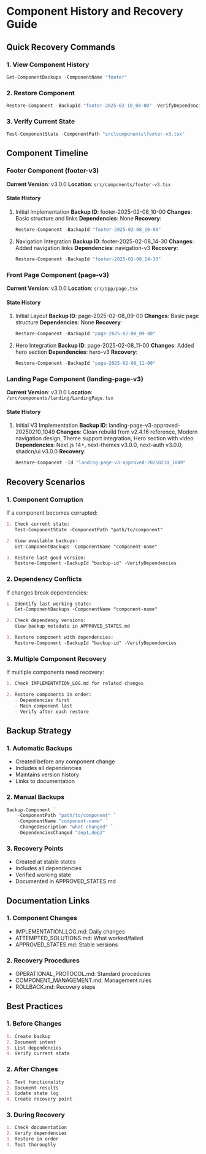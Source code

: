 # Component History and Recovery Guide

## Quick Recovery Commands

### 1. View Component History
```powershell
Get-ComponentBackups -ComponentName "footer"
```

### 2. Restore Component
```powershell
Restore-Component -BackupId "footer-2025-02-10_08-00" -VerifyDependencies
```

### 3. Verify Current State
```powershell
Test-ComponentState -ComponentPath "src\components\footer-v3.tsx"
```

## Component Timeline

### Footer Component (footer-v3)
**Current Version**: v3.0.0
**Location**: `src/components/footer-v3.tsx`

#### State History
1. Initial Implementation
   **Backup ID**: footer-2025-02-08_10-00
   **Changes**: Basic structure and links
   **Dependencies**: None
   **Recovery**:
   ```powershell
   Restore-Component -BackupId "footer-2025-02-08_10-00"
   ```

2. Navigation Integration
   **Backup ID**: footer-2025-02-08_14-30
   **Changes**: Added navigation links
   **Dependencies**: navigation-v3
   **Recovery**:
   ```powershell
   Restore-Component -BackupId "footer-2025-02-08_14-30"
   ```

### Front Page Component (page-v3)
**Current Version**: v3.0.0
**Location**: `src/app/page.tsx`

#### State History
1. Initial Layout
   **Backup ID**: page-2025-02-08_09-00
   **Changes**: Basic page structure
   **Dependencies**: None
   **Recovery**:
   ```powershell
   Restore-Component -BackupId "page-2025-02-08_09-00"
   ```

2. Hero Integration
   **Backup ID**: page-2025-02-08_11-00
   **Changes**: Added hero section
   **Dependencies**: hero-v3
   **Recovery**:
   ```powershell
   Restore-Component -BackupId "page-2025-02-08_11-00"
   ```

### Landing Page Component (landing-page-v3)
**Current Version**: v3.0.0
**Location**: `/src/components/landing/LandingPage.tsx`

#### State History
1. Initial V3 Implementation
   **Backup ID**: landing-page-v3-approved-20250210_1049
   **Changes**: Clean rebuild from v2.4.16 reference, Modern navigation design, Theme support integration, Hero section with video
   **Dependencies**: Next.js 14+, next-themes v3.0.0, next-auth v3.0.0, shadcn/ui v3.0.0
   **Recovery**:
   ```powershell
   Restore-Component -Id "landing-page-v3-approved-20250210_1049"
   ```

## Recovery Scenarios

### 1. Component Corruption
If a component becomes corrupted:
```markdown
1. Check current state:
   Test-ComponentState -ComponentPath "path/to/component"

2. View available backups:
   Get-ComponentBackups -ComponentName "component-name"

3. Restore last good version:
   Restore-Component -BackupId "backup-id" -VerifyDependencies
```

### 2. Dependency Conflicts
If changes break dependencies:
```markdown
1. Identify last working state:
   Get-ComponentBackups -ComponentName "component-name"

2. Check dependency versions:
   View backup metadata in APPROVED_STATES.md

3. Restore component with dependencies:
   Restore-Component -BackupId "backup-id" -VerifyDependencies
```

### 3. Multiple Component Recovery
If multiple components need recovery:
```markdown
1. Check IMPLEMENTATION_LOG.md for related changes

2. Restore components in order:
   - Dependencies first
   - Main component last
   - Verify after each restore
```

## Backup Strategy

### 1. Automatic Backups
- Created before any component change
- Includes all dependencies
- Maintains version history
- Links to documentation

### 2. Manual Backups
```powershell
Backup-Component `
    -ComponentPath "path/to/component" `
    -ComponentName "component-name" `
    -ChangeDescription "what changed" `
    -DependenciesChanged "dep1,dep2"
```

### 3. Recovery Points
- Created at stable states
- Includes all dependencies
- Verified working state
- Documented in APPROVED_STATES.md

## Documentation Links

### 1. Component Changes
- IMPLEMENTATION_LOG.md: Daily changes
- ATTEMPTED_SOLUTIONS.md: What worked/failed
- APPROVED_STATES.md: Stable versions

### 2. Recovery Procedures
- OPERATIONAL_PROTOCOL.md: Standard procedures
- COMPONENT_MANAGEMENT.md: Management rules
- ROLLBACK.md: Recovery steps

## Best Practices

### 1. Before Changes
```markdown
1. Create backup
2. Document intent
3. List dependencies
4. Verify current state
```

### 2. After Changes
```markdown
1. Test functionality
2. Document results
3. Update state log
4. Create recovery point
```

### 3. During Recovery
```markdown
1. Check documentation
2. Verify dependencies
3. Restore in order
4. Test thoroughly
```
